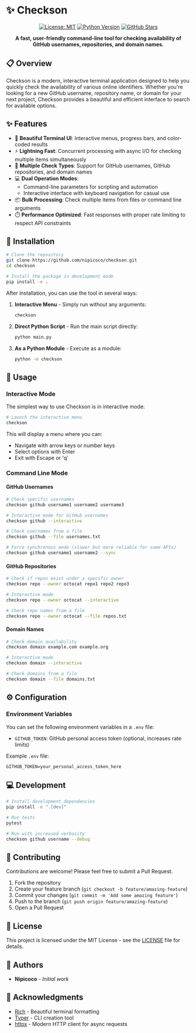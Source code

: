 # ✨ Checkson

<div align="center">


[![License: MIT](https://img.shields.io/badge/License-MIT-yellow.svg)](https://opensource.org/licenses/MIT)
[![Python Version](https://img.shields.io/badge/python-3.7+-blue.svg)](https://www.python.org/downloads/)
[![GitHub Stars](https://img.shields.io/github/stars/nipicoco/checkson?style=social)](https://github.com/nipicoco/checkson)

**A fast, user-friendly command-line tool for checking availability of GitHub usernames, repositories, and domain names.**

</div>

## 📋 Overview

Checkson is a modern, interactive terminal application designed to help you quickly check the availability of various online identifiers. Whether you're looking for a new GitHub username, repository name, or domain for your next project, Checkson provides a beautiful and efficient interface to search for available options.

## ✨ Features

- 🎨 **Beautiful Terminal UI**: Interactive menus, progress bars, and color-coded results
- ⚡ **Lightning Fast**: Concurrent processing with async I/O for checking multiple items simultaneously
- 🔄 **Multiple Check Types**: Support for GitHub usernames, GitHub repositories, and domain names
- 💻 **Dual Operation Modes**: 
  - Command-line parameters for scripting and automation
  - Interactive interface with keyboard navigation for casual use
- 📦 **Bulk Processing**: Check multiple items from files or command line arguments
- ⏱️ **Performance Optimized**: Fast responses with proper rate limiting to respect API constraints

## 🚀 Installation

```bash
# Clone the repository
git clone https://github.com/nipicoco/checkson.git
cd checkson

# Install the package in development mode
pip install -e .
```

After installation, you can use the tool in several ways:

1. **Interactive Menu** - Simply run without any arguments:
   ```bash
   checkson
   ```

2. **Direct Python Script** - Run the main script directly:
   ```bash
   python main.py
   ```

3. **As a Python Module** - Execute as a module:
   ```bash
   python -m checkson
   ```

## 📖 Usage

### Interactive Mode

The simplest way to use Checkson is in interactive mode:

```bash
# Launch the interactive menu
checkson
```

This will display a menu where you can:
- Navigate with arrow keys or number keys
- Select options with Enter
- Exit with Escape or 'q'

### Command Line Mode

#### GitHub Usernames

```bash
# Check specific usernames
checkson github username1 username2 username3

# Interactive mode for GitHub usernames
checkson github --interactive

# Check usernames from a file
checkson github --file usernames.txt

# Force synchronous mode (slower but more reliable for some APIs)
checkson github username1 username2 --sync
```

#### GitHub Repositories

```bash
# Check if repos exist under a specific owner
checkson repo --owner octocat repo1 repo2 repo3

# Interactive mode
checkson repo --owner octocat --interactive

# Check repo names from a file
checkson repo --owner octocat --file repos.txt
```

#### Domain Names

```bash
# Check domain availability
checkson domain example.com example.org

# Interactive mode
checkson domain --interactive

# Check domains from a file
checkson domain --file domains.txt
```

## ⚙️ Configuration

### Environment Variables

You can set the following environment variables in a `.env` file:

- `GITHUB_TOKEN`: GitHub personal access token (optional, increases rate limits)

Example `.env` file:
```
GITHUB_TOKEN=your_personal_access_token_here
```

## 💻 Development

```bash
# Install development dependencies
pip install -e ".[dev]"

# Run tests
pytest

# Run with increased verbosity
checkson github username --debug
```

## 🤝 Contributing

Contributions are welcome! Please feel free to submit a Pull Request.

1. Fork the repository
2. Create your feature branch (`git checkout -b feature/amazing-feature`)
3. Commit your changes (`git commit -m 'Add some amazing feature'`)
4. Push to the branch (`git push origin feature/amazing-feature`)
5. Open a Pull Request

## 📝 License

This project is licensed under the MIT License - see the [LICENSE](LICENSE) file for details.

## 👥 Authors

- **Nipicoco** - *Initial work*

## 🙏 Acknowledgments

- [Rich](https://github.com/Textualize/rich) - Beautiful terminal formatting
- [Typer](https://typer.tiangolo.com/) - CLI creation tool
- [httpx](https://www.python-httpx.org/) - Modern HTTP client for async requests 